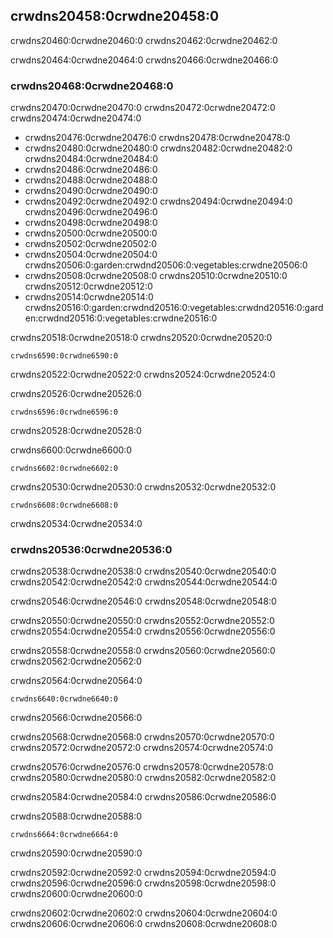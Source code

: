 ## crwdns20458:0crwdne20458:0

crwdns20460:0crwdne20460:0 crwdns20462:0crwdne20462:0

crwdns20464:0crwdne20464:0 crwdns20466:0crwdne20466:0

### crwdns20468:0crwdne20468:0

crwdns20470:0crwdne20470:0 crwdns20472:0crwdne20472:0 crwdns20474:0crwdne20474:0

- crwdns20476:0crwdne20476:0 crwdns20478:0crwdne20478:0
- crwdns20480:0crwdne20480:0 crwdns20482:0crwdne20482:0 crwdns20484:0crwdne20484:0
- crwdns20486:0crwdne20486:0
- crwdns20488:0crwdne20488:0
- crwdns20490:0crwdne20490:0
- crwdns20492:0crwdne20492:0 crwdns20494:0crwdne20494:0 crwdns20496:0crwdne20496:0
- crwdns20498:0crwdne20498:0
- crwdns20500:0crwdne20500:0
- crwdns20502:0crwdne20502:0
- crwdns20504:0crwdne20504:0 crwdns20506:0:garden:crwdnd20506:0:vegetables:crwdne20506:0
- crwdns20508:0crwdne20508:0 crwdns20510:0crwdne20510:0 crwdns20512:0crwdne20512:0
- crwdns20514:0crwdne20514:0 crwdns20516:0:garden:crwdnd20516:0:vegetables:crwdnd20516:0:garden:crwdnd20516:0:vegetables:crwdne20516:0

crwdns20518:0crwdne20518:0 crwdns20520:0crwdne20520:0

```text
crwdns6590:0crwdne6590:0
```

crwdns20522:0crwdne20522:0 crwdns20524:0crwdne20524:0

<span class="filename">crwdns20526:0crwdne20526:0</span>

```rust,noplayground,ignore
crwdns6596:0crwdne6596:0
```

crwdns20528:0crwdne20528:0

<span class="filename">crwdns6600:0crwdne6600:0</span>

```rust,noplayground,ignore
crwdns6602:0crwdne6602:0
```

crwdns20530:0crwdne20530:0 crwdns20532:0crwdne20532:0

```rust,noplayground,ignore
crwdns6608:0crwdne6608:0
```

crwdns20534:0crwdne20534:0

### crwdns20536:0crwdne20536:0

crwdns20538:0crwdne20538:0 crwdns20540:0crwdne20540:0 crwdns20542:0crwdne20542:0 crwdns20544:0crwdne20544:0

crwdns20546:0crwdne20546:0 crwdns20548:0crwdne20548:0

crwdns20550:0crwdne20550:0 crwdns20552:0crwdne20552:0 crwdns20554:0crwdne20554:0 crwdns20556:0crwdne20556:0

crwdns20558:0crwdne20558:0 crwdns20560:0crwdne20560:0 crwdns20562:0crwdne20562:0

<span class="filename">crwdns20564:0crwdne20564:0</span>

```rust,noplayground
crwdns6640:0crwdne6640:0
```

<span class="caption">crwdns20566:0crwdne20566:0</span>

crwdns20568:0crwdne20568:0 crwdns20570:0crwdne20570:0 crwdns20572:0crwdne20572:0 crwdns20574:0crwdne20574:0

crwdns20576:0crwdne20576:0 crwdns20578:0crwdne20578:0 crwdns20580:0crwdne20580:0 crwdns20582:0crwdne20582:0

crwdns20584:0crwdne20584:0 crwdns20586:0crwdne20586:0

crwdns20588:0crwdne20588:0

```text
crwdns6664:0crwdne6664:0
```

<span class="caption">crwdns20590:0crwdne20590:0</span>

crwdns20592:0crwdne20592:0 crwdns20594:0crwdne20594:0 crwdns20596:0crwdne20596:0 crwdns20598:0crwdne20598:0 crwdns20600:0crwdne20600:0

crwdns20602:0crwdne20602:0 crwdns20604:0crwdne20604:0 crwdns20606:0crwdne20606:0 crwdns20608:0crwdne20608:0
